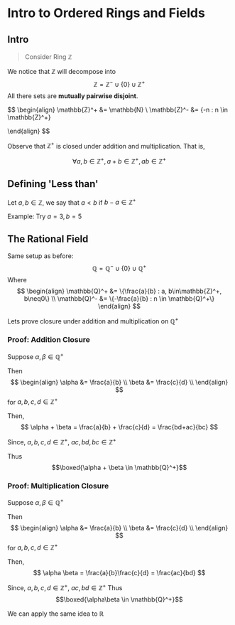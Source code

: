 # Intro to Ordered Rings and Fields
## Intro
> Consider Ring $\mathbb{Z}$

We notice that $\mathbb{Z}$ will decompose into
$$\mathbb{Z} = \mathbb{Z}^- \cup \{0\} \cup \mathbb{Z}^+$$
All there sets are **mutually pairwise disjoint**.

$$
\begin{align}
	\mathbb{Z}^+ &= \mathbb{N} \\
	\mathbb{Z}^- &= \{-n : n \in \mathbb{Z}^+\}
	
\end{align}
$$

Observe that $\mathbb{Z}^+$ is closed under addition and multiplication. That is, 

$$\forall a, b \in \mathbb{Z}^+, a + b \in \mathbb{Z}^+, ab \in \mathbb{Z}^+$$

## Defining 'Less than'

Let $a, b\in \mathbb{Z}$, we say that $a \lt b$ if  $b-a\in \mathbb{Z}^+$

Example: Try $a = 3, b = 5$

## The Rational Field
Same setup as before:
$$\mathbb{Q} = \mathbb{Q}^- \cup \{0\} \cup \mathbb{Q}^+$$
Where 
$$
\begin{align}
	\mathbb{Q}^+ &= \{\frac{a}{b} : a, b\in\mathbb{Z}^+, b\neq0\} \\
	\mathbb{Q}^- &= \{-\frac{a}{b} : n \in \mathbb{Q}^+\}
\end{align}
$$

Lets prove closure under addition and multiplication on $\mathbb{Q}^+$

### Proof: Addition Closure
Suppose $\alpha, \beta\in\mathbb{Q}^+$

Then 
$$
\begin{align}
	\alpha &= \frac{a}{b} \\
	\beta &= \frac{c}{d} \\
\end{align}
$$
for $a, b, c, d \in \mathbb{Z^+}$

Then, 
$$
\alpha + \beta = \frac{a}{b} + \frac{c}{d} = \frac{bd+ac}{bc}
$$

Since, $a, b, c, d \in \mathbb{Z^+}$,  $ac, bd, bc \in \mathbb{Z^+}$

Thus $$\boxed{\alpha + \beta \in \mathbb{Q}^+}$$
### Proof: Multiplication Closure
Suppose $\alpha, \beta\in\mathbb{Q}^+$

Then 
$$
\begin{align}
	\alpha &= \frac{a}{b} \\
	\beta &= \frac{c}{d} \\
\end{align}
$$
for $a, b, c, d \in \mathbb{Z^+}$

Then, 
$$
\alpha \beta = \frac{a}{b}\frac{c}{d} = \frac{ac}{bd}
$$

Since, $a, b, c, d \in \mathbb{Z^+}$,  $ac, bd\in \mathbb{Z^+}$
Thus $$\boxed{\alpha\beta \in \mathbb{Q}^+}$$

We can apply the same idea to $\mathbb{R}$

